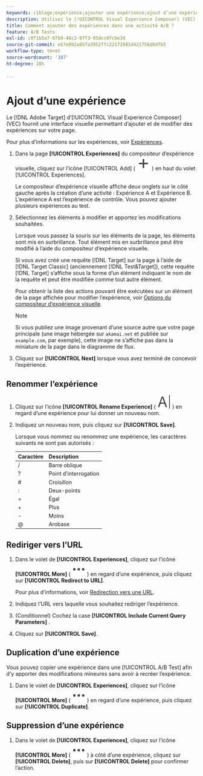 ```yaml
---
keywords: ciblage;expérience;ajouter une expérience;ajout d’une expérience
description: Utilisez le [!UICONTROL Visual Experience Composer] (VEC) pour ajouter des expériences aux activités .
title: Comment ajouter des expériences dans une activité A/B ?
feature: A/B Tests
exl-id: c0f1b5a7-07b0-46c2-97f3-95dcc0fcbe3d
source-git-commit: eb7e892a85fa3952ffc22172085d421756d0dfb5
workflow-type: tm+mt
source-wordcount: '387'
ht-degree: 28%

---
```


# Ajout d’une expérience

Le [!DNL Adobe Target] d’[!UICONTROL Visual Experience Composer] (VEC) fournit une interface visuelle permettant d’ajouter et de modifier des expériences sur votre page.

Pour plus d’informations sur les expériences, voir [Expériences](/help/main/c-experiences/experiences.md#concept_A2E10F6AFB3D4AEAB6951EE14688848D).

1. Dans la page **[!UICONTROL Experiences]** du compositeur d’expérience visuelle, cliquez sur l’icône [!UICONTROL Add] ( ![Ajouter une icône](/help/main/assets/icons/Add.svg) ) en haut du volet [!UICONTROL Experiences].

   Le compositeur d’expérience visuelle affiche deux onglets sur le côté gauche après la création d’une activité : Expérience A et Expérience B. L’expérience A est l’expérience de contrôle. Vous pouvez ajouter plusieurs expériences au test.

1. Sélectionnez les éléments à modifier et apportez les modifications souhaitées.

   Lorsque vous passez la souris sur les éléments de la page, les éléments sont mis en surbrillance. Tout élément mis en surbrillance peut être modifié à l’aide du compositeur d’expérience visuelle.

   Si vous avez créé une requête [!DNL Target] sur la page à l’aide de [!DNL Target Classic] (anciennement [!DNL Test&Target]), cette requête [!DNL Target] s’affiche sous la forme d’un élément indiquant le nom de la requête et peut être modifiée comme tout autre élément.

   Pour obtenir la liste des actions pouvant être exécutées sur un élément de la page affichée pour modifier l’expérience, voir [Options du compositeur d’expérience visuelle](/help/main/c-experiences/c-visual-experience-composer/viztarget-options.md).

   >[!NOTE]
   >
   >Si vous publiez une image provenant d’une source autre que votre page principale (une image hébergée sur `akamai.net` et publiée sur `example.com`, par exemple), cette image ne s’affiche pas dans la miniature de la page dans le diagramme de flux.

1. Cliquez sur **[!UICONTROL Next]** lorsque vous avez terminé de concevoir l’expérience.

## Renommer l’expérience

1. Cliquez sur l’icône **[!UICONTROL Rename Experience]** ( ![icône Renommer](/help/main/assets/icons/Rename.svg) ) en regard d’une expérience pour lui donner un nouveau nom.

2. Indiquez un nouveau nom, puis cliquez sur **[!UICONTROL Save]**.

   Lorsque vous nommez ou renommez une expérience, les caractères suivants ne sont pas autorisés :

   | Caractère | Description |
   |--- |--- |
   | / | Barre oblique |
   | ? | Point d’interrogation |
   | # | Croisillon |
   | : | Deux-points |
   | = | Égal |
   | + | Plus |
   | - | Moins |
   | @ | Arobase |

## Rediriger vers l’URL

1. Dans le volet de **[!UICONTROL Experiences]**, cliquez sur l’icône **[!UICONTROL More]** ( ![icône Plus](/help/main/assets/icons/MoreSmall.svg) ) en regard d’une expérience, puis cliquez sur **[!UICONTROL Redirect to URL]**.

   Pour plus d’informations, voir [Redirection vers une URL](/help/main/c-experiences/c-visual-experience-composer/redirect-offer.md).

1. Indiquez l’URL vers laquelle vous souhaitez rediriger l’expérience.

1. (Conditionnel) Cochez la case **[!UICONTROL Include Current Query Parameters]** .

1. Cliquez sur **[!UICONTROL Save]**.

## Duplication d’une expérience

Vous pouvez copier une expérience dans une [!UICONTROL A/B Test] afin d’y apporter des modifications mineures sans avoir à recréer l’expérience.

1. Dans le volet de **[!UICONTROL Experiences]**, cliquez sur l’icône **[!UICONTROL More]** ( ![icône Plus](/help/main/assets/icons/MoreSmall.svg) ) en regard d’une expérience, puis cliquez sur **[!UICONTROL Duplicate]**.

## Suppression d’une expérience

1. Dans le volet de **[!UICONTROL Experiences]**, cliquez sur l’icône **[!UICONTROL More]** ( ![icône Plus](/help/main/assets/icons/MoreSmall.svg) ) à côté d’une expérience, cliquez sur **[!UICONTROL Delete]**, puis sur **[!UICONTROL Delete]** pour confirmer l’action.
